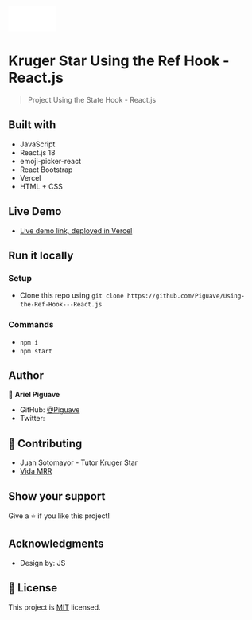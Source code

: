<img src="./src/assets/logo_kruger_.png" height="50px">

# Kruger Star Using the Ref Hook - React.js

> Project Using the State Hook - React.js



## Built with 

- JavaScript
- React.js 18
- emoji-picker-react
- React Bootstrap
- Vercel 
- HTML + CSS

## Live Demo

- [Live demo link, deployed in Vercel](https://use-effect-example-lac.vercel.app/)
## Run it locally

 ### Setup

 - Clone this repo using `git clone https://github.com/Piguave/Using-the-Ref-Hook---React.js`

 ### Commands

 - `npm i`
 - `npm start`

## Author

👤 **Ariel Piguave**

- GitHub: [@Piguave](https://github.com/Piguave)
- Twitter: 

## 🤝 Contributing

- Juan Sotomayor - Tutor Kruger Star
- [Vida MRR](https://www.youtube.com/watch?v=oT-feDPuJmk&t=5623s&ab_channel=VidaMRR-Programacionweb)

## Show your support

Give a ⭐ if you like this project!

## Acknowledgments

- Design by: JS

## 📝 License

This project is [MIT](./MIT.md) licensed.
